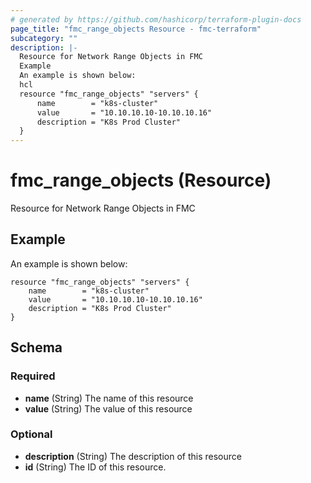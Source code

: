 ```yaml
---
# generated by https://github.com/hashicorp/terraform-plugin-docs
page_title: "fmc_range_objects Resource - fmc-terraform"
subcategory: ""
description: |-
  Resource for Network Range Objects in FMC
  Example
  An example is shown below:
  hcl
  resource "fmc_range_objects" "servers" {
      name        = "k8s-cluster"
      value       = "10.10.10.10-10.10.10.16"
      description = "K8s Prod Cluster"
  }
---
```


# fmc_range_objects (Resource)

Resource for Network Range Objects in FMC

## Example
An example is shown below: 
```hcl
resource "fmc_range_objects" "servers" {
    name        = "k8s-cluster"
    value       = "10.10.10.10-10.10.10.16"
    description = "K8s Prod Cluster"
}
```



<!-- schema generated by tfplugindocs -->
## Schema

### Required

- **name** (String) The name of this resource
- **value** (String) The value of this resource

### Optional

- **description** (String) The description of this resource
- **id** (String) The ID of this resource.


